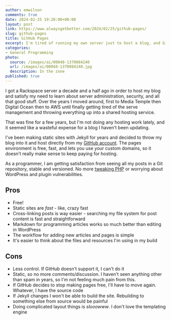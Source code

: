 ```yaml
---
author: emwilson
comments: true
date: 2024-02-25 19:20:00+00:00
layout: post
link: https://www.alwaysgetbetter.com/2024/02/25/github-pages/
slug: github-pages
title: GitHub Pages
excerpt: I'm tired of running my own server just to host a blog, and GitHub seems like the perfect place to store all these thoughts.
categories:
- General Programming
photo:
  source: /images/ai/00048-1370084240
  url: /images/ai/00048-1370084240.jpg
  description: In the zone
published: true
---
```


I got a Rackspace server a decade and a half ago in order to host my blog and satisfy my need to
learn about server administration, security, and all that good stuff. Over the years I moved around,
first to Media Temple then Digital Ocean then to AWS until finally getting tired of the serve
management and throwing everything up into a shared hosting service.

That was fine for a few years, but I'm not doing any hosting work lately, and it seemed like a
wasteful expense for a blog I haven't been updating.

I've been making static sites with Jekyll for years and decided to throw my blog into it and
host directly from my [GitHub account](https://pages.github.com/). The pages environment is free,
fast, and lets you use your custom domains, so it doesn't really make sense to keep paying for
hosting.

As a programmer, I am getting satisfaction from seeing all my posts in a Git repository,
stable and versioned. No more [tweaking PHP](/blog/2011/12/20/fastcgi-nginx-performance-vm/)
or worrying about WordPress and plugin vulnerabilities.

Pros
----
* Free!
* Static sites are *fast* - like, crazy fast
* Cross-linking posts is way easier - searching my file system for post content is fast
  and straightforward
* Markdown for programming articles works so much better than editing in WordPress
* The workflow for adding new articles and pages is simple
* It's easier to think about the files and resources I'm using in my build

Cons
----
* Less control. If GitHub doesn't support it, I can't do it
* Static, so no more comments/discussion. I haven't seen anything other than spam in years, so
  I'm not feeling much pain from this.
* If GitHub decides to stop making pages free, I'll have to move
  again. Whatever, I have the source code
* If Jekyll changes I won't be able to build the site. Rebuilding to something else
  from source would be painful
* Doing complicated layout things is *slooowww*. I don't love the templating engine